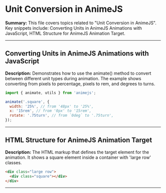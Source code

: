# Unit Conversion in AnimeJS

**Summary:** This file covers topics related to "Unit Conversion in AnimeJS". Key snippets include: Converting Units in AnimeJS Animations with JavaScript, HTML Structure for AnimeJS Animation Target.

---

## Converting Units in AnimeJS Animations with JavaScript

**Description:** Demonstrates how to use the animate() method to convert between different unit types during animation. The example shows converting from pixels to percentage, pixels to rem, and degrees to turns.

```javascript
import { animate, utils } from 'animejs';

animate('.square', {
  width: '25%', // from '48px' to '25%',
  x: '15rem', // from '0px' to '15rem',
  rotate: '.75turn', // from `0deg` to '.75turn',
});
```

---

## HTML Structure for AnimeJS Animation Target

**Description:** The HTML markup that defines the target element for the animation. It shows a square element inside a container with 'large row' classes.

```html
<div class="large row">
  <div class="square"></div>
</div>
```

---